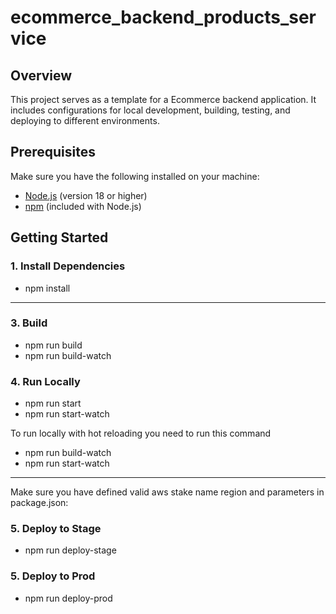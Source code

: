 # ecommerce_backend_products_service

## Overview

This project serves as a template for a Ecommerce backend application. It includes configurations for local development, building, testing, and deploying to different environments.

## Prerequisites

Make sure you have the following installed on your machine:

- [Node.js](https://nodejs.org/) (version 18 or higher)
- [npm](https://www.npmjs.com/) (included with Node.js)

## Getting Started

### 1. Install Dependencies

- npm install

-------------------------------------------------------------------------------------

### 3. Build

- npm run build
- npm run build-watch

### 4. Run Locally

- npm run start
- npm run start-watch

To run locally with hot reloading you need to run this command
- npm run build-watch
- npm run start-watch

--------------------------------------------------------------------------------------
Make sure you have defined valid aws stake name region and parameters in package.json:

### 5. Deploy to Stage

- npm run deploy-stage

### 5. Deploy to Prod

- npm run deploy-prod